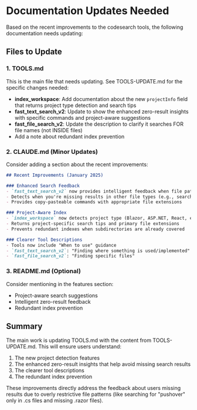 # Documentation Updates Needed

Based on the recent improvements to the codesearch tools, the following documentation needs updating:

## Files to Update

### 1. TOOLS.md
This is the main file that needs updating. See TOOLS-UPDATE.md for the specific changes needed:

- **index_workspace**: Add documentation about the new `projectInfo` field that returns project type detection and search tips
- **fast_text_search_v2**: Update to show the enhanced zero-result insights with specific commands and project-aware suggestions
- **fast_file_search_v2**: Update the description to clarify it searches FOR file names (not INSIDE files)
- Add a note about redundant index prevention

### 2. CLAUDE.md (Minor Updates)
Consider adding a section about the recent improvements:

```markdown
## Recent Improvements (January 2025)

### Enhanced Search Feedback
- `fast_text_search_v2` now provides intelligent feedback when file pattern restrictions cause zero results
- Detects when you're missing results in other file types (e.g., searching only .cs files in a Blazor project)
- Provides copy-pasteable commands with appropriate file extensions

### Project-Aware Index
- `index_workspace` now detects project type (Blazor, ASP.NET, React, etc.)
- Returns project-specific search tips and primary file extensions
- Prevents redundant indexes when subdirectories are already covered

### Clearer Tool Descriptions
- Tools now include "When to use" guidance
- `fast_text_search_v2`: "Finding where something is used/implemented"
- `fast_file_search_v2`: "Finding specific files"
```

### 3. README.md (Optional)
Consider mentioning in the features section:
- Project-aware search suggestions
- Intelligent zero-result feedback
- Redundant index prevention

## Summary

The main work is updating TOOLS.md with the content from TOOLS-UPDATE.md. This will ensure users understand:
1. The new project detection features
2. The enhanced zero-result insights that help avoid missing search results
3. The clearer tool descriptions
4. The redundant index prevention

These improvements directly address the feedback about users missing results due to overly restrictive file patterns (like searching for "pushover" only in .cs files and missing .razor files).